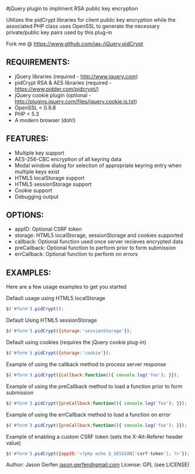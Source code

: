 #jQuery plugin to impliment RSA public key encryption

  Utilizes the pidCrypt libraries for client public key
  encryption while the associated PHP class uses
  OpenSSL to generate the necessary private/public key pairs used
  by this plug-in

  Fork me @ https://www.github.com/jas-/jQuery.pidCrypt

## REQUIREMENTS:
* jQuery libraries (required - http://www.jquery.com)
* pidCrypt RSA & AES libraries (required - https://www.pidder.com/pidcrypt/)
* jQuery cookie plugin (optional - http://plugins.jquery.com/files/jquery.cookie.js.txt)
* OpenSSL < 0.9.8
* PHP < 5.3
* A modern browser (doh!)

## FEATURES:
* Multiple key support
* AES-256-CBC encryption of all keyring data
* Modal window dialog for selection of appropriate keyring entry when multiple keys exist
* HTML5 localStorage support
* HTML5 sessionStorage support
* Cookie support
* Debugging output

## OPTIONS:
* appID: Optional CSRF token
* storage: HTML5 localStorage, sessionStorage and cookies supported
* callback: Optional function used once server recieves encrypted data
* preCallback: Optional function to perform prior to form submission
* errCallback: Optional function to perform on errors

## EXAMPLES:
Here are a few usage examples to get you started

Default usage using HTML5 localStorage

```javascript
$('#form').pidCrypt();
```

Default Using HTML5 sessionStorage

```javascript
$('#form').pidCrypt({storage:'sessionStorage'});
```

Default using cookies (requires the jQuery cookie plug-in)

```javascript
$('#form').pidCrypt({storage:'cookie'});
```

Example of using the callback method to process server response

```javascript
$('#form').pidCrypt({callback:function(){ console.log('foo'); }});
```

Example of using the preCallback method to load a function prior to form
submission

```javascript
$('#form').pidCrypt({preCallback:function(){ console.log('foo'); }});
```

Example of using the errCallback method to load a function on error

```javascript
$('#form').pidCrypt({preCallback:function(){ console.log('foo'); }});
```

Example of enabling a custom CSRF token (sets the X-Alt-Referer header value)

```javascript
$('#form').pidCrypt({appID:'<?php echo $_SESSION['csrf-token']; ?>'});
```

Author: Jason Gerfen <jason.gerfen@gmail.com>
License: GPL (see LICENSE)

